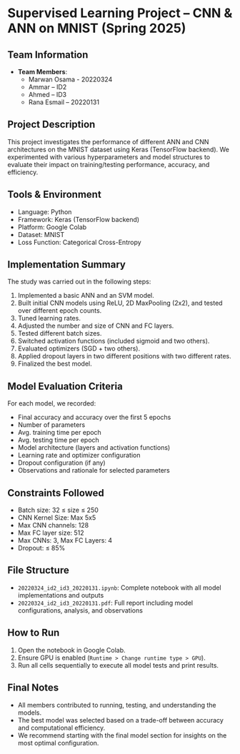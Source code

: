# Supervised Learning Project – CNN & ANN on MNIST (Spring 2025)

## Team Information
- **Team Members**:  
  - Marwan Osama - 20220324
  - Ammar – ID2  
  - Ahmed – ID3  
  - Rana Esmail – 20220131

## Project Description
This project investigates the performance of different ANN and CNN architectures on the MNIST dataset using Keras (TensorFlow backend). We experimented with various hyperparameters and model structures to evaluate their impact on training/testing performance, accuracy, and efficiency.

## Tools & Environment
- Language: Python  
- Framework: Keras (TensorFlow backend)  
- Platform: Google Colab  
- Dataset: MNIST  
- Loss Function: Categorical Cross-Entropy  

## Implementation Summary
The study was carried out in the following steps:
1. Implemented a basic ANN and an SVM model.
2. Built initial CNN models using ReLU, 2D MaxPooling (2x2), and tested over different epoch counts.
3. Tuned learning rates.
4. Adjusted the number and size of CNN and FC layers.
5. Tested different batch sizes.
6. Switched activation functions (included sigmoid and two others).
7. Evaluated optimizers (SGD + two others).
8. Applied dropout layers in two different positions with two different rates.
9. Finalized the best model.

## Model Evaluation Criteria
For each model, we recorded:
- Final accuracy and accuracy over the first 5 epochs
- Number of parameters
- Avg. training time per epoch
- Avg. testing time per epoch
- Model architecture (layers and activation functions)
- Learning rate and optimizer configuration
- Dropout configuration (if any)
- Observations and rationale for selected parameters

## Constraints Followed
- Batch size: 32 ≤ size ≤ 250  
- CNN Kernel Size: Max 5x5  
- Max CNN channels: 128  
- Max FC layer size: 512  
- Max CNNs: 3, Max FC Layers: 4  
- Dropout: ≤ 85%

## File Structure
- `20220324_id2_id3_20220131.ipynb`: Complete notebook with all model implementations and outputs
- `20220324_id2_id3_20220131.pdf`: Full report including model configurations, analysis, and observations

## How to Run
1. Open the notebook in Google Colab.
2. Ensure GPU is enabled (`Runtime > Change runtime type > GPU`).
3. Run all cells sequentially to execute all model tests and print results.

## Final Notes
- All members contributed to running, testing, and understanding the models.
- The best model was selected based on a trade-off between accuracy and computational efficiency.
- We recommend starting with the final model section for insights on the most optimal configuration.
